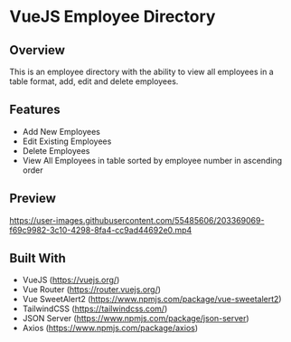 # VueJS Employee Directory

## Overview
This is an employee directory with the ability to view all employees in a table format, add, edit and delete employees.

## Features
* Add New Employees
* Edit Existing Employees
* Delete Employees
* View All Employees in table sorted by employee number in ascending order

## Preview
https://user-images.githubusercontent.com/55485606/203369069-f69c9982-3c10-4298-8fa4-cc9ad44692e0.mp4

## Built With
* VueJS (https://vuejs.org/)
* Vue Router (https://router.vuejs.org/)
* Vue SweetAlert2 (https://www.npmjs.com/package/vue-sweetalert2)
* TailwindCSS (https://tailwindcss.com/)
* JSON Server (https://www.npmjs.com/package/json-server)
* Axios (https://www.npmjs.com/package/axios)
